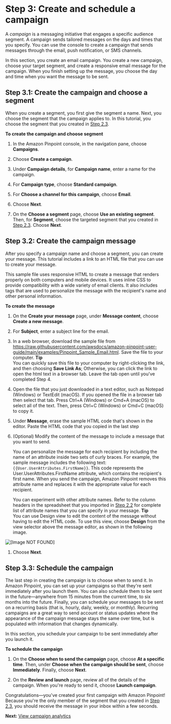 # Step 3: Create and schedule a campaign<a name="gettingstarted-create-campaign"></a>

A *campaign* is a messaging initiative that engages a specific audience segment\. A campaign sends tailored messages on the days and times that you specify\. You can use the console to create a campaign that sends messages through the email, push notification, or SMS channels\.

In this section, you create an email campaign\. You create a new campaign, choose your target segment, and create a responsive email message for the campaign\. When you finish setting up the message, you choose the day and time when you want the message to be sent\.

## Step 3\.1: Create the campaign and choose a segment<a name="gettingstarted-create-campaign-setup"></a>

When you create a segment, you first give the segment a name\. Next, you choose the segment that the campaign applies to\. In this tutorial, you choose the segment that you created in [Step 2\.3](gettingstarted-import-customer-data.md#gettingstarted-import-customer-data-import-segment)\.

**To create the campaign and choose segment**

1. In the Amazon Pinpoint console, in the navigation pane, choose **Campaigns**\.

1. Choose **Create a campaign**\.

1. Under **Campaign details**, for **Campaign name**, enter a name for the campaign\.

1. For **Campaign type**, choose **Standard campaign**\.

1. For **Choose a channel for this campaign**, choose **Email**\.

1. Choose **Next**\.

1. On the **Choose a segment** page, choose **Use an existing segment**\. Then, for **Segment**, choose the targeted segment that you created in [Step 2\.3](gettingstarted-import-customer-data.md#gettingstarted-import-customer-data-create-targeted-segment)\. Choose **Next**\.

## Step 3\.2: Create the campaign message<a name="gettingstarted-create-campaign-message"></a>

After you specify a campaign name and choose a segment, you can create your message\. This tutorial includes a link to an HTML file that you can use to create your message\.

This sample file uses responsive HTML to create a message that renders properly on both computers and mobile devices\. It uses inline CSS to provide compatibility with a wide variety of email clients\. It also includes tags that are used to personalize the message with the recipient's name and other personal information\.

**To create the message**

1. On the **Create your message** page, under **Message content**, choose **Create a new message**\.

1. For **Subject**, enter a subject line for the email\.

1. In a web browser, download the sample file from [https://raw\.githubusercontent\.com/awsdocs/amazon\-pinpoint\-user\-guide/main/examples/Pinpoint\_Sample\_Email\.html](https://raw.githubusercontent.com/awsdocs/amazon-pinpoint-user-guide/main/examples/Pinpoint_Sample_Email.html)\. Save the file to your computer\.
**Tip**  
You can quickly save this file to your computer by right\-clicking the link, and then choosing **Save Link As**; Otherwise, you can click the link to open the html text in a browser tab\. Leave the tab open until you've completed Step 4\.

1. Open the file that you just downloaded in a text editor, such as Notepad \(Windows\) or TextEdit \(macOS\)\. If you opened the file in a browser tab then select that tab\. Press Ctrl\+A \(Windows\) or Cmd\+A \(macOS\) to select all of the text\. Then, press Ctrl\+C \(Windows\) or Cmd\+C \(macOS\) to copy it\.

1. Under **Message**, erase the sample HTML code that's shown in the editor\. Paste the HTML code that you copied in the last step

1. \(Optional\) Modify the content of the message to include a message that you want to send\. 

   You can personalize the message for each recipient by including the name of an attribute inside two sets of curly braces\. For example, the sample message includes the following text: `{{User.UserAttributes.FirstName}}`\. This code represents the User\.UserAttributes\.FirstName attribute, which contains the recipient's first name\. When you send the campaign, Amazon Pinpoint removes this attribute name and replaces it with the appropriate value for each recipient\.

   You can experiment with other attribute names\. Refer to the column headers in the spreadsheet that you imported in [Step 2\.2](gettingstarted-import-customer-data.md#gettingstarted-import-customer-data-import-segment) for complete list of attribute names that you can specify in your message\.
**Tip**  
You can use Design view to edit the content of the message without having to edit the HTML code\. To use this view, choose **Design** from the view selector above the message editor, as shown in the following image\.  

![\[Image NOT FOUND\]](http://docs.aws.amazon.com/pinpoint/latest/userguide/images/gettingstarted-create-campaign-design-menu.png)

1. Choose **Next**\.

## Step 3\.3: Schedule the campaign<a name="gettingstarted-create-campaign-schedule"></a>

The last step in creating the campaign is to choose when to send it\. In Amazon Pinpoint, you can set up your campaigns so that they're sent immediately after you launch them\. You can also schedule them to be sent in the future—anywhere from 15 minutes from the current time, to six months into the future\. Finally, you can schedule your messages to be sent on a recurring basis \(that is, hourly, daily, weekly, or monthly\)\. Recurring campaigns are a great way to send account or status updates where the appearance of the campaign message stays the same over time, but is populated with information that changes dynamically\.

In this section, you schedule your campaign to be sent immediately after you launch it\.

**To schedule the campaign**

1. On the **Choose when to send the campaign** page, choose **At a specific time**\. Then, under **Choose when the campaign should be sent**, choose **Immediately**\. Finally, choose **Next**\.

1. On the **Review and launch** page, review all of the details of the campaign\. When you're ready to send it, choose **Launch campaign**\.

Congratulations—you've created your first campaign with Amazon Pinpoint\! Because you're the only member of the segment that you created in [Step 2\.3](gettingstarted-import-customer-data.md#gettingstarted-import-customer-data-create-targeted-segment), you should receive the message in your inbox within a few seconds\.

**Next:** [View campaign analytics](gettingstarted-analytics.md)